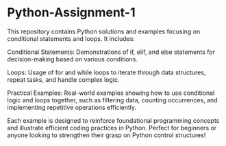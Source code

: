# Python-Assignment-1
This repository contains Python solutions and examples focusing on conditional statements and loops.
  It includes: 

Conditional Statements: Demonstrations of if, elif, and else statements for decision-making based on various conditions.  

Loops: Usage of for and while loops to iterate through data structures, repeat tasks, and handle complex logic.  

Practical Examples: Real-world examples showing how to use conditional logic and loops together, such as filtering data, counting occurrences, and implementing repetitive operations efficiently. 

Each example is designed to reinforce foundational programming concepts and illustrate efficient coding practices in Python. Perfect for beginners or anyone looking to strengthen their grasp on Python control structures!
